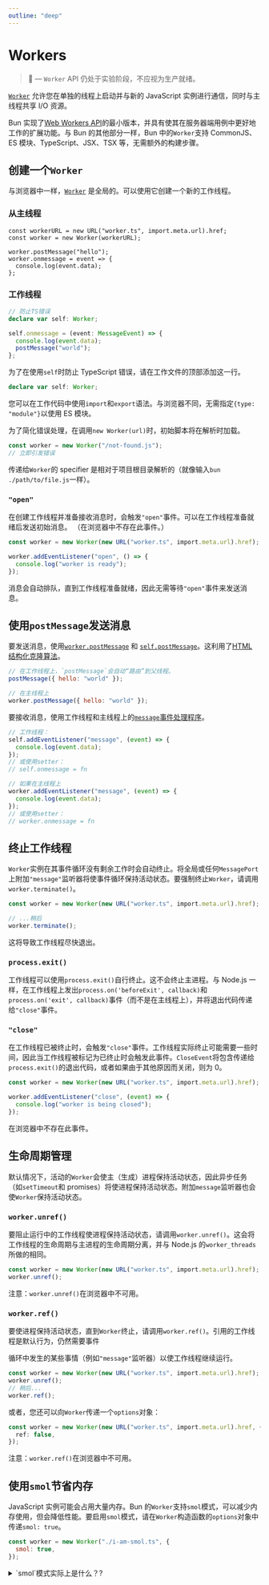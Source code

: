 ```yaml
---
outline: "deep"
---
```


# Workers

> **🚧** — `Worker` API 仍处于实验阶段，不应视为生产就绪。

[`Worker`](https://developer.mozilla.org/en-US/docs/Web/API/Worker) 允许您在单独的线程上启动并与新的 JavaScript 实例进行通信，同时与主线程共享 I/O 资源。

Bun 实现了[Web Workers API](https://developer.mozilla.org/en-US/docs/Web/API/Web_Workers_API)的最小版本，并具有使其在服务器端用例中更好地工作的扩展功能。与 Bun 的其他部分一样，Bun 中的`Worker`支持 CommonJS、ES 模块、TypeScript、JSX、TSX 等，无需额外的构建步骤。

## 创建一个`Worker`

与浏览器中一样，[`Worker`](https://developer.mozilla.org/en-US/docs/Web/API/Worker) 是全局的。可以使用它创建一个新的工作线程。

### 从主线程

```js#Main_thread
const workerURL = new URL("worker.ts", import.meta.url).href;
const worker = new Worker(workerURL);

worker.postMessage("hello");
worker.onmessage = event => {
  console.log(event.data);
};
```

### 工作线程

```ts
// 防止TS错误
declare var self: Worker;

self.onmessage = (event: MessageEvent) => {
  console.log(event.data);
  postMessage("world");
};
```

为了在使用`self`时防止 TypeScript 错误，请在工作文件的顶部添加这一行。

```ts
declare var self: Worker;
```

您可以在工作代码中使用`import`和`export`语法。与浏览器不同，无需指定`{type: "module"}`以使用 ES 模块。

为了简化错误处理，在调用`new Worker(url)`时，初始脚本将在解析时加载。

```js
const worker = new Worker("/not-found.js");
// 立即引发错误
```

传递给`Worker`的 specifier 是相对于项目根目录解析的（就像输入`bun ./path/to/file.js`一样）。

### `"open"`

在创建工作线程并准备接收消息时，会触发`"open"`事件。可以在工作线程准备就绪后发送初始消息。 （在浏览器中不存在此事件。）

```ts
const worker = new Worker(new URL("worker.ts", import.meta.url).href);

worker.addEventListener("open", () => {
  console.log("worker is ready");
});
```

消息会自动排队，直到工作线程准备就绪，因此无需等待`"open"`事件来发送消息。

## 使用`postMessage`发送消息

要发送消息，使用[`worker.postMessage`](https://developer.mozilla.org/en-US/docs/Web/API/Worker/postMessage) 和 [`self.postMessage`](https://developer.mozilla.org/en-US/docs/Web/API/Window/postMessage)。这利用了[HTML 结构化克隆算法](https://developer.mozilla.org/en-US/docs/Web/API/Web_Workers_API/Structured_clone_algorithm)。

```js
// 在工作线程上，`postMessage`会自动“路由”到父线程。
postMessage({ hello: "world" });

// 在主线程上
worker.postMessage({ hello: "world" });
```

要接收消息，使用工作线程和主线程上的[`message`事件处理程序](https://developer.mozilla.org/en-US/docs/Web/API/Worker/message_event)。

```js
// 工作线程：
self.addEventListener("message", (event) => {
  console.log(event.data);
});
// 或使用setter：
// self.onmessage = fn

// 如果在主线程上
worker.addEventListener("message", (event) => {
  console.log(event.data);
});
// 或使用setter：
// worker.onmessage = fn
```

## 终止工作线程

`Worker`实例在其事件循环没有剩余工作时会自动终止。将全局或任何`MessagePort`上附加`"message"`监听器将使事件循环保持活动状态。要强制终止`Worker`，请调用`worker.terminate()`。

```ts
const worker = new Worker(new URL("worker.ts", import.meta.url).href);

// ...稍后
worker.terminate();
```

这将导致工作线程尽快退出。

### `process.exit()`

工作线程可以使用`process.exit()`自行终止。这不会终止主进程。与 Node.js 一样，在工作线程上发出`process.on('beforeExit', callback)`和`process.on('exit', callback)`事件（而不是在主线程上），并将退出代码传递给`"close"`事件。

### `"close"`

在工作线程已被终止时，会触发`"close"`事件。工作线程实际终止可能需要一些时间，因此当工作线程被标记为已终止时会触发此事件。`CloseEvent`将包含传递给`process.exit()`的退出代码，或者如果由于其他原因而关闭，则为 0。

```ts
const worker = new Worker(new URL("worker.ts", import.meta.url).href);

worker.addEventListener("close", (event) => {
  console.log("worker is being closed");
});
```

在浏览器中不存在此事件。

## 生命周期管理

默认情况下，活动的`Worker`会使主（生成）进程保持活动状态，因此异步任务（如`setTimeout`和 promises）将使进程保持活动状态。附加`message`监听器也会使`Worker`保持活动状态。

### `worker.unref()`

要阻止运行中的工作线程使进程保持活动状态，请调用`worker.unref()`。这会将工作线程的生命周期与主进程的生命周期分离，并与 Node.js 的`worker_threads`所做的相同。

```ts
const worker = new Worker(new URL("worker.ts", import.meta.url).href);
worker.unref();
```

注意：`worker.unref()`在浏览器中不可用。

### `worker.ref()`

要使进程保持活动状态，直到`Worker`终止，请调用`worker.ref()`。引用的工作线程是默认行为，仍然需要事件

循环中发生的某些事情（例如`"message"`监听器）以使工作线程继续运行。

```ts
const worker = new Worker(new URL("worker.ts", import.meta.url).href);
worker.unref();
// 稍后...
worker.ref();
```

或者，您还可以向`Worker`传递一个`options`对象：

```ts
const worker = new Worker(new URL("worker.ts", import.meta.url).href, {
  ref: false,
});
```

注意：`worker.ref()`在浏览器中不可用。

## 使用`smol`节省内存

JavaScript 实例可能会占用大量内存。Bun 的`Worker`支持`smol`模式，可以减少内存使用，但会降低性能。要启用`smol`模式，请在`Worker`构造函数的`options`对象中传递`smol: true`。

```js
const worker = new Worker("./i-am-smol.ts", {
  smol: true,
});
```

<details>
<summary>`smol`模式实际上是什么？?</summary>
设置`smol: true`会将`JSC::HeapSize`设置为`Small`，而不是默认的`Large`。
</details>
